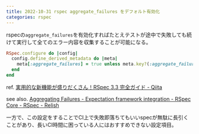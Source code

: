 ```yaml
---
title: 2022-10-31 rspec aggregate_failures をデフォルト有効化
categories: rspec
---
```


rspecの`aggregate_failures`を有効化すればたとえテストが途中で失敗しても続けて実行して全てのエラー内容を収集することが可能になる。

```rb
RSpec.configure do |config|
  config.define_derived_metadata do |meta|
    meta[:aggregate_failures] = true unless meta.key?(:aggregate_failures)
  end
end
```

ref. [実用的な新機能が盛りだくさん！RSpec 3.3 完全ガイド - Qiita](https://qiita.com/jnchito/items/3a590480ee291a70027c#%E5%BF%9C%E7%94%A8aggregate_failures-%E3%81%99%E3%81%B9%E3%81%A6%E3%81%AE%E3%83%86%E3%82%B9%E3%83%88%E3%81%AB%E9%81%A9%E7%94%A8%E3%81%99%E3%82%8B)

see also. [Aggregating Failures - Expectation framework integration - RSpec Core - RSpec - Relish](https://relishapp.com/rspec/rspec-core/docs/expectation-framework-integration/aggregating-failures)

一方で、この設定をすることでCI上で失敗即落ちてもいいspecが無駄に長引くことがあり、長いCI時間に困っている人にはおすすめできない設定項目。
